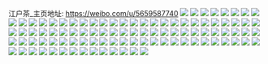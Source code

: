 江户茶_主页地址: https://weibo.com/u/5659587740 
![](https://wx4.sinaimg.cn/mw2000/006b13jely1h90hfud8zgj31x02jckjl.jpg) 
![](https://wx4.sinaimg.cn/mw2000/006b13jely1h90hhmf0r8j30u01pgwpd.jpg) 
![](https://wx4.sinaimg.cn/mw2000/006b13jely1h90or69l37j31uk2hwe81.jpg) 
![](https://wx4.sinaimg.cn/mw2000/006b13jely1h90or6wp7pj31x02jchdt.jpg) 
![](https://wx4.sinaimg.cn/mw2000/006b13jely1h90hhmz8d7j30u01op4ee.jpg) 
![](https://wx4.sinaimg.cn/mw2000/006b13jely1h90hkkfepnj30h10mm0w7.jpg) 
![](https://wx4.sinaimg.cn/mw2000/006b13jely1h8vvd46titj30u0121gsz.jpg) 
![](https://wx4.sinaimg.cn/mw2000/006b13jely1h8vv9n9v5uj30u013tdna.jpg) 
![](https://wx4.sinaimg.cn/mw2000/006b13jely1h8vvc9sl23j30u01onq6c.jpg) 
![](https://wx4.sinaimg.cn/mw2000/006b13jely1h8vv9jotxxj30u013j45l.jpg) 
![](https://wx4.sinaimg.cn/mw2000/006b13jely1h8vvasb1eoj30u0148463.jpg) 
![](https://wx4.sinaimg.cn/mw2000/006b13jely1h8rgb4j6vaj30u013mwm5.jpg) 
![](https://wx4.sinaimg.cn/mw2000/006b13jely1h8rga2rbitj30tu0tun37.jpg) 
![](https://wx4.sinaimg.cn/mw2000/006b13jely1h8rg5a5fdoj30u013ytf8.jpg) 
![](https://wx4.sinaimg.cn/mw2000/006b13jely1h8rg5f2sc5j30u01nztdr.jpg) 
![](https://wx4.sinaimg.cn/mw2000/006b13jely1h8rg58s8jkj30u013rgth.jpg) 
![](https://wx4.sinaimg.cn/mw2000/006b13jely1h8rgb3tmarj30u013kq9p.jpg) 
![](https://wx4.sinaimg.cn/mw2000/006b13jely1h8rg8qzee2j30u01hcqb1.jpg) 
![](https://wx4.sinaimg.cn/mw2000/006b13jely1h8rgfkjkhkj30tb1bk77t.jpg) 
![](https://wx4.sinaimg.cn/mw2000/006b13jely1h8jmevyel2j30u01syn25.jpg) 
![](https://wx4.sinaimg.cn/mw2000/006b13jely1h8jmhkqvtcj313u0tu7at.jpg) 
![](https://wx4.sinaimg.cn/mw2000/006b13jely1h8jmf3jz4aj30u013e0zp.jpg) 
![](https://wx4.sinaimg.cn/mw2000/006b13jely1h8jmf1uulbj30u013ltg7.jpg) 
![](https://wx4.sinaimg.cn/mw2000/006b13jely1h8jmf2h8fhj30u01390yp.jpg) 
![](https://wx4.sinaimg.cn/mw2000/006b13jely1h8eck38mhij30u01sy7c4.jpg) 
![](https://wx4.sinaimg.cn/mw2000/006b13jely1h8eclm71goj30u01sxwn0.jpg) 
![](https://wx4.sinaimg.cn/mw2000/006b13jely1h8ecj1ujbzj30u0140jvy.jpg) 
![](https://wx4.sinaimg.cn/mw2000/006b13jely1h8ecljsbmdj30u0123n4s.jpg) 
![](https://wx4.sinaimg.cn/mw2000/006b13jely1h8et1we13fj30u014kjvv.jpg) 
![](https://wx4.sinaimg.cn/mw2000/006b13jely1h8ecn8ryxoj30u013ngt0.jpg) 
![](https://wx4.sinaimg.cn/mw2000/006b13jely1h8ecmhvhbjj31gt0pcqa8.jpg) 
![](https://wx4.sinaimg.cn/mw2000/006b13jely1h8ecn8adxmj30u013ln4z.jpg) 
![](https://wx4.sinaimg.cn/mw2000/006b13jely1h8bcg8mnc0j30u0140dmh.jpg) 
![](https://wx4.sinaimg.cn/mw2000/006b13jely1h8bcg9p17yj31340u00z0.jpg) 
![](https://wx4.sinaimg.cn/mw2000/006b13jely1h8bcgcwvwpj30u00u0wlt.jpg) 
![](https://wx4.sinaimg.cn/mw2000/006b13jely1h8bcgehrdsj30u00u0n1w.jpg) 
![](https://wx4.sinaimg.cn/mw2000/006b13jely1h8bcgaiwi6j314f0u0wmk.jpg) 
![](https://wx4.sinaimg.cn/mw2000/006b13jely1h8bcgb7ul9j314i0u0gs4.jpg) 
![](https://wx4.sinaimg.cn/mw2000/006b13jely1h8bcgcc499j30u0141jxe.jpg) 
![](https://wx4.sinaimg.cn/mw2000/006b13jely1h8bcnffzpgj31hc0u0qda.jpg) 
![](https://wx4.sinaimg.cn/mw2000/006b13jely1h8bclm2pehj30u01hcgwc.jpg) 
![](https://wx4.sinaimg.cn/mw2000/006b13jely1h8a6eghr6ij30u01407bu.jpg) 
![](https://wx4.sinaimg.cn/mw2000/006b13jely1h8a6ef69e8j30u012tq8u.jpg) 
![](https://wx4.sinaimg.cn/mw2000/006b13jely1h8a6eht71fj30u011g7c5.jpg) 
![](https://wx4.sinaimg.cn/mw2000/006b13jely1h8a6ej3newj30u011xahp.jpg) 
![](https://wx4.sinaimg.cn/mw2000/006b13jely1h8a6ek10hrj30u013h45e.jpg) 
![](https://wx4.sinaimg.cn/mw2000/006b13jely1h8a6ekvzi9j30u00u0n29.jpg) 
![](https://wx4.sinaimg.cn/mw2000/006b13jely1h84bie88izj30u012ywmr.jpg) 
![](https://wx4.sinaimg.cn/mw2000/006b13jely1h84bigyz9jj30u013e7ch.jpg) 
![](https://wx4.sinaimg.cn/mw2000/006b13jely1h84blpdrd5j30tq0t7q8m.jpg) 
![](https://wx4.sinaimg.cn/mw2000/006b13jely1h84bibos8oj30u013fdm7.jpg) 
![](https://wx4.sinaimg.cn/mw2000/006b13jely1h7zpripcf5j31hc0u0qda.jpg) 
![](https://wx4.sinaimg.cn/mw2000/006b13jely1h7zpnb6f2fj30u013v45q.jpg) 
![](https://wx4.sinaimg.cn/mw2000/006b13jely1h7zpn9f5r8j30u013nahe.jpg) 
![](https://wx4.sinaimg.cn/mw2000/006b13jely1h7zpncqffnj30u01hctf7.jpg) 
![](https://wx4.sinaimg.cn/mw2000/006b13jely1h7zpsvs9wbj30u013jjyd.jpg) 
![](https://wx4.sinaimg.cn/mw2000/006b13jely1h7zpnef7e9j30u013rdmt.jpg) 
![](https://wx4.sinaimg.cn/mw2000/006b13jely1h7zppj3ehoj30u019tn1f.jpg) 
![](https://wx4.sinaimg.cn/mw2000/006b13jely1h79e3xe6qmj31x02jwkjl.jpg) 
![](https://wx4.sinaimg.cn/mw2000/006b13jely1h79e3wu2o4j31ww2j8e81.jpg) 
![](https://wx4.sinaimg.cn/mw2000/006b13jely1h79e3xwnxqj31uc2jkhdt.jpg) 
![](https://wx4.sinaimg.cn/mw2000/006b13jely1h79e3yvucaj32dc35shdv.jpg) 
![](https://wx4.sinaimg.cn/mw2000/006b13jely1h73qmslex1j30u01hcjtp.jpg) 
![](https://wx4.sinaimg.cn/mw2000/006b13jely1h73qyazbfmj31320s4ahv.jpg) 
![](https://wx4.sinaimg.cn/mw2000/006b13jely1h73qmvfxzvj31o0280dua.jpg) 
![](https://wx4.sinaimg.cn/mw2000/006b13jely1h73quzahc6j31o02801ky.jpg) 
![](https://wx4.sinaimg.cn/mw2000/006b13jely1h73qmuq644j30yi22ohdt.jpg) 
![](https://wx4.sinaimg.cn/mw2000/006b13jely1h73r1tkm88j32c02c0x6p.jpg) 
![](https://wx4.sinaimg.cn/mw2000/006b13jely1h73qmwklf0j31o0280aop.jpg) 
![](https://wx4.sinaimg.cn/mw2000/006b13jely1h6zc7tcqkjj318y0tytdw.jpg) 
![](https://wx4.sinaimg.cn/mw2000/006b13jely1h6zc7n7u1sj30u01syth6.jpg) 
![](https://wx4.sinaimg.cn/mw2000/006b13jely1h6zc7pbihpj31hc0u0ait.jpg) 
![](https://wx4.sinaimg.cn/mw2000/006b13jely1h6zc7ao68gj30u01sythk.jpg) 
![](https://wx4.sinaimg.cn/mw2000/006b13jely1h6zc7bakl6j30u013t43p.jpg) 
![](https://wx4.sinaimg.cn/mw2000/006b13jely1h6zc7od9u6j30u0140guz.jpg) 
![](https://wx4.sinaimg.cn/mw2000/006b13jely1h6zc95hvrjj30zc0u0jyn.jpg) 
![](https://wx4.sinaimg.cn/mw2000/006b13jely1h6vrjg2etvj31o0280npe.jpg) 
![](https://wx4.sinaimg.cn/mw2000/006b13jely1h6vrjh6jr2j31o02807wi.jpg) 
![](https://wx4.sinaimg.cn/mw2000/006b13jely1h6vrjikz3aj31o02804qq.jpg) 
![](https://wx4.sinaimg.cn/mw2000/006b13jely1h6vro6469vj32c02c0kjm.jpg) 
![](https://wx4.sinaimg.cn/mw2000/006b13jely1h6vrrvdzirj30tu13un57.jpg) 
![](https://wx4.sinaimg.cn/mw2000/006b13jely1h6vrpurdc2j31o0280e81.jpg) 
![](https://wx4.sinaimg.cn/mw2000/006b13jegy1h3756rmfeej30u011yafm.jpg) 
![](https://wx4.sinaimg.cn/mw2000/006b13jegy1h3764t51ycj30qp0qpn2y.jpg) 
![](https://wx4.sinaimg.cn/mw2000/006b13jegy1h3756sc9tfj31430u0acm.jpg) 
![](https://wx4.sinaimg.cn/mw2000/006b13jegy1h375padkwhj30u0140afq.jpg) 
![](https://wx4.sinaimg.cn/mw2000/006b13jegy1h3762pujzrj30p50p5wiv.jpg) 
![](https://wx4.sinaimg.cn/mw2000/006b13jegy1h3756s04m8j31400u00zj.jpg) 
![](https://wx4.sinaimg.cn/mw2000/006b13jegy1h3756r57cuj30u012l0yr.jpg) 
![](https://wx4.sinaimg.cn/mw2000/006b13jegy1h37637c08qj30mi0mitaz.jpg) 
![](https://wx4.sinaimg.cn/mw2000/006b13jegy1h3761op45yj30og0ogq7q.jpg) 
![](https://wx4.sinaimg.cn/mw2000/006b13jegy1h2znhz7vlkj316o1kw4lw.jpg) 
![](https://wx4.sinaimg.cn/mw2000/006b13jegy1h2znlt0x13j316o1kw7ob.jpg) 
![](https://wx4.sinaimg.cn/mw2000/006b13jely1gznjyic4u3j30u00u0qa6.jpg) 
![](https://wx4.sinaimg.cn/mw2000/006b13jely1gznjyiv1j2j31hc0o043z.jpg) 
![](https://wx4.sinaimg.cn/mw2000/006b13jely1gznjyjf5x7j30qm0po41s.jpg) 
![](https://wx4.sinaimg.cn/mw2000/006b13jely1gplb8jmwczj30o01hcwhz.jpg) 
